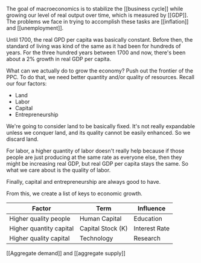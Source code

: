 The goal of macroeconomics is to stabilize the [[business cycle]] while growing our level of real output over time, which is measured by [[GDP]]. The problems we face in trying to accomplish these tasks are [[inflation]] and [[unemployment]].

Until 1700, the real GPD per capita was basically constant. Before then, the standard of living was kind of the same as it had been for hundreds of years. For the three hundred years between 1700 and now, there's been about a 2% growth in real GDP per capita.

What can we actually do to grow the economy? Push out the frontier of the PPC. To do that, we need better quantity and/or quality of resources. Recall our four factors:

- Land
- Labor
- Capital
- Entrepreneurship

We're going to consider land to be basically fixed. It's not really expandable unless we conquer land, and its quality cannot be easily enhanced. So we discard land.

For labor, a higher quantity of labor doesn't really help because if those people are just producing at the same rate as everyone else, then they might be increasing real GDP, but real GDP per capita stays the same. So what we care about is the quality of labor.

Finally, capital and entrepreneurship are always good to have.

From this, we create a list of keys to economic growth.

|Factor|Term|Influence|
|------|----|---------|
|Higher quality people|Human Capital|Education|
|Higher quantity capital|Capital Stock (K)|Interest Rate|
|Higher quality capital|Technology|Research|


[[Aggregate demand]] and [[aggregate supply]]